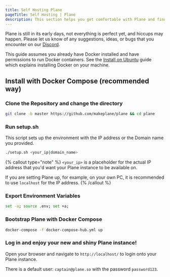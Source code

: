 ```yaml
---
title: Self Hosting Plane
pageTitle: Self Hosting | Plane
description: This section helps you get comfortable with Plane and find your way around more effectively.
---
```


Plane is still in its early days, not everything is perfect yet, and
hiccups may happen. Please let us know of any suggestions, ideas, or bugs that
you encounter on our [Discord](https://discord.com/invite/A92xrEGCge).

This guide assumes you already have Docker installed
and have permissions to run Docker containers.
See the [Install on Ubuntu](https://docs.docker.com/engine/install/ubuntu/)
guide which explains installing Docker on your machine.

## Install with Docker Compose (recommended way)

### Clone the Repository and change the directory

```bash
git clone -b master https://github.com/makeplane/plane && cd plane
```

### Run setup.sh

This script sets up the environment with the IP address or the Domain name you provided.

```bash
./setup.sh <your_ip|domain_name>
```

{% callout type="note" %}
`<your_ip>` is a placeholder for the actual IP address
that you'd want your Plane instance to be available on.

If you are setting Plane up, for example, on your own PC,
it is recommended to use `localhost` for the IP address.
{% /callout %}

### Export Environment Variables
```bash
set -a; source .env; set +a;
```

### Bootstrap Plane with Docker Compose

```bash
docker-compose -f docker-compose-hub.yml up
```

### Log in and enjoy your new and shiny Plane instance!

Open your browser and navigate to `http://localhost/` to login onto your Plane instance.

There is a default user: `captain@plane.so` with the password `password123`.
